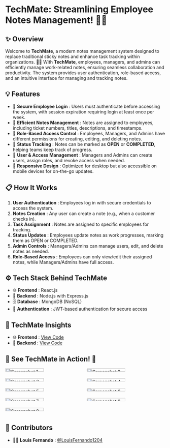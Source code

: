 # TechMate: Streamlining Employee Notes Management! 📝🚀

## ✨ Overview  
Welcome to **TechMate**, a modern notes management system designed to replace traditional sticky notes and enhance task tracking within organizations. 🚀📌 With **TechMate**, employees, managers, and admins can efficiently manage work-related notes, ensuring seamless collaboration and productivity. The system provides user authentication, role-based access, and an intuitive interface for managing and tracking notes.

## 💡 Features  
- 🔐 **Secure Employee Login** : Users must authenticate before accessing the system, with session expiration requiring login at least once per week.  
- 📌 **Efficient Notes Management** : Notes are assigned to employees, including ticket numbers, titles, descriptions, and timestamps.  
- 🎯 **Role-Based Access Control** : Employees, Managers, and Admins have different permissions for creating, editing, and deleting notes.  
- 🔄 **Status Tracking** : Notes can be marked as **OPEN** or **COMPLETED**, helping teams keep track of progress.  
- 🏢 **User & Access Management** : Managers and Admins can create users, assign roles, and revoke access when needed.  
- 📱 **Responsive Design** : Optimized for desktop but also accessible on mobile devices for on-the-go updates.  

## 📋 How It Works  
1. **User Authentication** : Employees log in with secure credentials to access the system.  
2. **Notes Creation** : Any user can create a note (e.g., when a customer checks in).  
3. **Task Assignment** : Notes are assigned to specific employees for tracking.  
4. **Status Updates** : Employees update notes as work progresses, marking them as OPEN or COMPLETED.  
5. **Admin Controls** : Managers/Admins can manage users, edit, and delete notes as needed.  
6. **Role-Based Access** : Employees can only view/edit their assigned notes, while Managers/Admins have full access.  

## ⚙️ Tech Stack Behind TechMate  
- 🌐 **Frontend** : React.js  
- 🔧 **Backend** : Node.js with Express.js  
- 🗄️ **Database** : MongoDB (NoSQL)  
- 🔑 **Authentication** : JWT-based authentication for secure access  

## 🚀 TechMate Insights  
- 🌐 **Frontend** : [View Code](https://github.com/LouisFernando1204/FirstMERNStack_frontend)  
- 🔧 **Backend** : [View Code](https://github.com/LouisFernando1204/FirstMERNStack_backend)  

## 🌟 See TechMate in Action! 📸
<div style="display: grid; grid-template-columns: repeat(2, 1fr); gap: 10px;">
    <img src="https://drive.google.com/uc?id=1-LE3M5GWol8gXbT0-FiZ9EF6IFchoLAd" alt="Screenshot 1" style="width: 70%;"/>
    <img src="https://drive.google.com/uc?id=1JcXxeCx6DKBP88YplIsDxaKhjqXEl7Lw" alt="Screenshot 2" style="width: 70%;"/>
    <img src="https://drive.google.com/uc?id=1AUjDrmWQKAMF9VN8H_0c95J-hSC7DnfV" alt="Screenshot 3" style="width: 70%;"/>
    <img src="https://drive.google.com/uc?id=15HxzPs1y7hIFKJ7_sambMIoMryFLzr-r" alt="Screenshot 4" style="width: 70%;"/>
    <img src="https://drive.google.com/uc?id=1bewZ6lRps7SWDqyT3hp2f18nOgxfYSrE" alt="Screenshot 5" style="width: 70%;"/>
    <img src="https://drive.google.com/uc?id=1Rj7G5gs_HGGyeTEChD11umLu7-1DesR1" alt="Screenshot 6" style="width: 70%;"/>
    <img src="https://drive.google.com/uc?id=1ZwfmXDbSvtlKOAMLjRcNuJC6xvaWf-Mo" alt="Screenshot 7" style="width: 70%;"/>
    <img src="https://drive.google.com/uc?id=1uCfJ6S8ljGUSj7XpP9qOrjFNC-gy2ZwP" alt="Screenshot 8" style="width: 70%;"/>
    <img src="https://drive.google.com/uc?id=1f8IRjIrfVChtRWQeB08r_icZC6cSk8Qh" alt="Screenshot 9" style="width: 70%;"/>
</div>

## 🤝 Contributors  
- 🧑‍💻 **Louis Fernando** : [@LouisFernando1204](https://github.com/LouisFernando1204)
